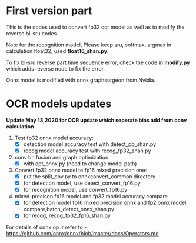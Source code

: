 # First version part
This is the codes used to convert fp32 ocr model as well as to modify the reverse bi-sru codes.

Note for the recognition model, Please keep sru, softmax, argmax in calculation float32, used **float16_shan.py**.

To fix bi-sru reverse part time sequence error, check the code in **modify.py** which adds reverse node to fix the error.

Onnx model is modified with onnx graphsurgeon from Nvidia.

# OCR models updates

**Update May 13,2020 for OCR update which seperate bias add from conv calculation**

1. Test fp32 onnx model accuracy:
    - [x] detection model accuracy test with detect_pb_shan.py
    - [x] recog model accuracy test with recog_fp32_shan.py
2. conv bn fusion and graph optimization:
    - [x] with opt_onnx.py (need to change model path)
3. Convert fp32 onnx model to fp16 mixed precision one:
    - [x] put the split_cov.py to onnxconvert_common directory
    - [x] for detection model, use detect_convert_fp16.py
    - [x] for recognition model, use convert_fp16.py
4. mixed-precison fp16 model and fp32 model accuracy compare
    - [x] for detection model fp16 mixed precision onnx and fp2 onnx model compare,batch_detect_onnx_shan.py
    - [x] for recog, recog_fp32_fp16_shan.py

For details of onnx op ir refer to - https://github.com/onnx/onnx/blob/master/docs/Operators.md